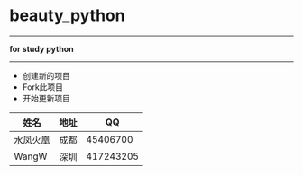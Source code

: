 # beauty_python
----
**for study python**
*****
- 创建新的项目
- Fork此项目
- 开始更新项目

姓名|地址|QQ
---|:---|---
水凤火凰|成都|45406700
WangW|深圳|417243205

